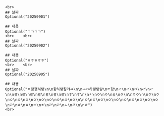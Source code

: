     <br>
    ## 날짜
    Optional("20250901")

    ## 내용
    Optional("ㄱㄱㄱㄱ")
    <br>    <br>
    ## 날짜
    Optional("20250902")

    ## 내용
    Optional("ㅎㅎㅎㅎㅎ")
    <br>    <br>
    ## 날짜
    Optional("20250905")

    ## 내용
    Optional("ㅇ향햍하탛\n\n항하탛캏캬ㅛ\n\nㅗㅇ하탷탛탛\nㅌ핰\nㄹ\nㄹ\nㅇ\nㄹ\nㄹ\n\nㄹ\nㄹ\nㄹ\nㄹ\nㄹ\nㄹ\nㄹ\nㅎ\nㅎ\n\nㅗ\nㅇ\nㅇ\nㅌ\nㅇ\n\nㅇㅇ\n\nㅇ\nㅇ\nㅇ\nㅇ\nㅇ\nㅇ\nㅇ\nㅇ\nㅇ\nㅇ\nㅇ\n\nㅇ\nㅇ\nㅇ\nㅇ\nㅇ\nㅇ\nㅇ\nㅇ\nㅇ\nㅇ\nㄹ\nㅎ\nㅎ\nㄷ\nㅊ\nㄹ\nㄹ\nㄴ\nㄹ\n\nㅎ")
    <br>